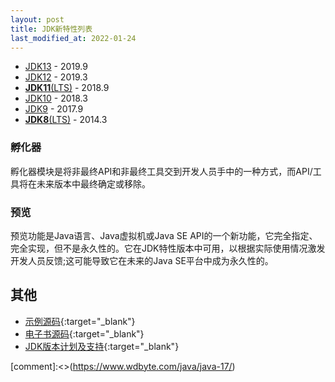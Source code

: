 ```yaml
---
layout: post
title: JDK新特性列表
last_modified_at: 2022-01-24
---
```


- [JDK13](_chapters/jdk13/index.md) - 2019.9
- [JDK12](_chapters/jdk12/index.md) - 2019.3
- [**JDK11**(LTS)](_chapters/jdk11/index.md) - 2018.9
- [JDK10](_chapters/jdk10/index.md) - 2018.3
- [JDK9](_chapters/jdk9/index.md) - 2017.9
- [**JDK8**(LTS)](_chapters/jdk8/index.md) - 2014.3

### 孵化器
孵化器模块是将非最终API和非最终工具交到开发人员手中的一种方式，而API/工具将在未来版本中最终确定或移除。

### 预览
预览功能是Java语言、Java虚拟机或Java SE API的一个新功能，它完全指定、完全实现，但不是永久性的。它在JDK特性版本中可用，以根据实际使用情况激发开发人员反馈;这可能导致它在未来的Java SE平台中成为永久性的。

## 其他
- [示例源码](https://github.com/PasseRR/jdk-features){:target="_blank"}
- [电子书源码](https://github.com/PasseRR/jdk-features/tree/main/docs){:target="_blank"}
- [JDK版本计划及支持](https://www.oracle.com/java/technologies/java-se-support-roadmap.html){:target="_blank"}

[comment]:<>(https://www.wdbyte.com/java/java-17/)